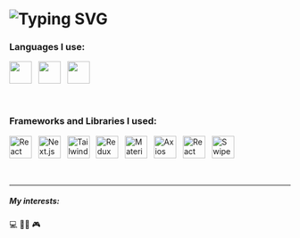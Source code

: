 # <img src="https://readme-typing-svg.demolab.com?font=Fira+Code&pause=1000&color=8D51B8&center=true&vCenter=true&random=false&width=1000&lines=Hi+ I'm+Mobina+%F0%9F%91%8B;I+am++a+Frontend+Developer+💻" alt="Typing SVG"   />

### Languages I use:
<img src="https://cdn.simpleicons.org/html5/E34F26" height="40" width="40"/> &nbsp; <img src="https://cdn.simpleicons.org/css3/1572B6" height="40" width="40"/> &nbsp; <img src="https://cdn.simpleicons.org/javascript/F7DF1E" height="40" width="40"/> 

&nbsp;

### Frameworks and Libraries I used:
<img src="https://cdn.simpleicons.org/react/61DAFB" height="40" width="40" title="React"/> &nbsp; <img src="https://cdn.simpleicons.org/nextdotjs/000000" height="40" width="40" title="Next.js"/> &nbsp; <img src="https://cdn.simpleicons.org/tailwindcss/06B6D4" height="40" width="40" title="Tailwind CSS"/> &nbsp; <img src="https://cdn.simpleicons.org/redux/764ABC" height="40" width="40" title="Redux Toolkit"/> &nbsp; <img src="https://cdn.simpleicons.org/mui/007FFF" height="40" width="40" title="Material UI"/> &nbsp; <img src="https://cdn.simpleicons.org/axios/5A29E4" height="40" width="40" title="Axios"/> &nbsp; <img src="https://cdn.simpleicons.org/reacthookform/EC5990" height="40" width="40" title="React Hook Form"/> &nbsp; <img src="https://cdn.simpleicons.org/swiper/6332F6" height="40" width="40" title="Swiper"/>

&nbsp;
___
##### My interests:
💻 🎼🎵 🎮 
